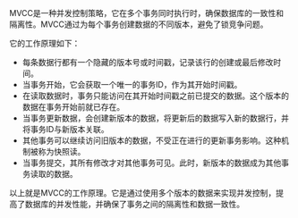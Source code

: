 MVCC是一种并发控制策略，它在多个事务同时执行时，确保数据库的一致性和隔离性。MVCC通过为每个事务创建数据的不同版本，避免了锁竞争问题。

它的工作原理如下：

+ 每条数据行都有一个隐藏的版本号或时间戳，记录该行的创建或最后修改时间。
+ 当事务开始，它会获取一个唯一的事务ID，作为其开始时间戳。
+ 在读取数据时，事务只能访问在其开始时间戳之前已提交的数据。这个版本的数据在事务开始前就已存在。
+ 当事务更新数据，会创建新版本的数据，将更新后的数据写入新的数据行，并将事务ID与新版本关联。
+ 其他事务可以继续访问旧版本的数据，不受正在进行的更新事务影响。这种机制被称为快照读。
+ 当事务提交，其所有修改才对其他事务可见。此时，新版本的数据成为其他事务读取的数据。 

以上就是MVCC的工作原理。它是通过使用多个版本的数据来实现并发控制，提高了数据库的并发性能，并确保了事务之间的隔离性和数据一致性。
